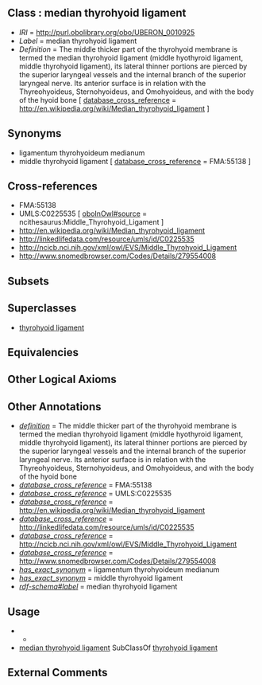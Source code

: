 
## Class : median thyrohyoid ligament

 * *IRI* = http://purl.obolibrary.org/obo/UBERON_0010925
 * *Label* = median thyrohyoid ligament
 * *Definition* = The middle thicker part of the thyrohyoid membrane is termed the median thyrohyoid ligament (middle hyothyroid ligament, middle thyrohyoid ligament), its lateral thinner portions are pierced by the superior laryngeal vessels and the internal branch of the superior laryngeal nerve. Its anterior surface is in relation with the Thyreohyoideus, Sternohyoideus, and Omohyoideus, and with the body of the hyoid bone [ [database_cross_reference](../../ef/oboInOwl#hasDbXref.md) = http://en.wikipedia.org/wiki/Median_thyrohyoid_ligament ]

## Synonyms

 * ligamentum thyrohyoideum medianum
 * middle thyrohyoid ligament [ [database_cross_reference](../../ef/oboInOwl#hasDbXref.md) = FMA:55138 ]

## Cross-references

 * FMA:55138
 * UMLS:C0225535 [ [oboInOwl#source](../../ce/oboInOwl#source.md) = ncithesaurus:Middle_Thyrohyoid_Ligament ]
 * http://en.wikipedia.org/wiki/Median_thyrohyoid_ligament
 * http://linkedlifedata.com/resource/umls/id/C0225535
 * http://ncicb.nci.nih.gov/xml/owl/EVS/Middle_Thyrohyoid_Ligament
 * http://www.snomedbrowser.com/Codes/Details/279554008

## Subsets


## Superclasses

 * [thyrohyoid ligament](../../UBERON/21/UBERON_0010921.md)

## Equivalencies


## Other Logical Axioms


## Other Annotations

 * *[definition](../../IAO/15/IAO_0000115.md)* = The middle thicker part of the thyrohyoid membrane is termed the median thyrohyoid ligament (middle hyothyroid ligament, middle thyrohyoid ligament), its lateral thinner portions are pierced by the superior laryngeal vessels and the internal branch of the superior laryngeal nerve. Its anterior surface is in relation with the Thyreohyoideus, Sternohyoideus, and Omohyoideus, and with the body of the hyoid bone
 * *[database_cross_reference](../../ef/oboInOwl#hasDbXref.md)* = FMA:55138
 * *[database_cross_reference](../../ef/oboInOwl#hasDbXref.md)* = UMLS:C0225535
 * *[database_cross_reference](../../ef/oboInOwl#hasDbXref.md)* = http://en.wikipedia.org/wiki/Median_thyrohyoid_ligament
 * *[database_cross_reference](../../ef/oboInOwl#hasDbXref.md)* = http://linkedlifedata.com/resource/umls/id/C0225535
 * *[database_cross_reference](../../ef/oboInOwl#hasDbXref.md)* = http://ncicb.nci.nih.gov/xml/owl/EVS/Middle_Thyrohyoid_Ligament
 * *[database_cross_reference](../../ef/oboInOwl#hasDbXref.md)* = http://www.snomedbrowser.com/Codes/Details/279554008
 * *[has_exact_synonym](../../ym/oboInOwl#hasExactSynonym.md)* = ligamentum thyrohyoideum medianum
 * *[has_exact_synonym](../../ym/oboInOwl#hasExactSynonym.md)* = middle thyrohyoid ligament
 * *[rdf-schema#label](../../el/rdf-schema#label.md)* = median thyrohyoid ligament

## Usage

 * -
 * [median thyrohyoid ligament](../../UBERON/25/UBERON_0010925.md) SubClassOf [thyrohyoid ligament](../../UBERON/21/UBERON_0010921.md)

## External Comments

